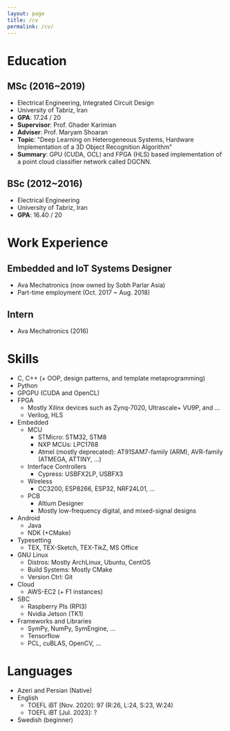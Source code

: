 ```yaml
---
layout: page
title: /cv
permalink: /cv/
---
```


# Education
## MSc (2016~2019)
* Electrical Engineering, Integrated Circuit Design
* University of Tabriz, Iran
* **GPA**: 17.24 / 20
* **Supervisor**: Prof. Ghader Karimian
* **Adviser**: Prof. Maryam Shoaran
* **Topic**: "Deep Learning on Heterogeneous Systems, Hardware Implementation of a 3D Object Recognition Algorithm"
* **Summary**: GPU (CUDA, OCL) and FPGA (HLS) based implementation of a point cloud classifier network called DGCNN.

## BSc (2012~2016)
* Electrical Engineering
* University of Tabriz, Iran
* **GPA**: 16.40 / 20

# Work Experience
  
## Embedded and IoT Systems Designer
* Ava Mechatronics (now owned by Sobh Parlar Asia)
* Part-time employment (Oct. 2017 ~ Aug. 2018)
  
## Intern
* Ava Mechatronics (2016)

# Skills
* C, C++ (+ OOP, design patterns, and template metaprogramming)
* Python
* GPGPU (CUDA and OpenCL)
* FPGA
    * Mostly Xilinx devices such as Zynq-7020, Ultrascale+ VU9P, and ...
    * Verilog, HLS
* Embedded
    * MCU 
        * STMicro: STM32, STM8 
        * NXP MCUs: LPC1768
        * Atmel (mostly deprecated): AT91SAM7-family (ARM), AVR-family (ATMEGA, ATTINY, ...)
    * Interface Controllers
        * Cypress: USBFX2LP, USBFX3
    * Wireless
        * CC3200, ESP8266, ESP32, NRF24L01, ...
    * PCB
        * Altium Designer
        * Mostly low-frequency digital, and mixed-signal designs
* Android
    * Java
    * NDK (+CMake)
* Typesetting
    * TEX, TEX-Sketch, TEX-TikZ, MS Office
* GNU Linux
    * Distros: Mostly ArchLinux, Ubuntu, CentOS
    * Build Systems: Mostly CMake
    * Version Ctrl: Git
* Cloud
    * AWS-EC2 (+ F1 instances)
* SBC
    * Raspberry PIs (RPI3)
    * Nvidia Jetson (TK1)
* Frameworks and Libraries
    * SymPy, NumPy, SymEngine, ...
    * Tensorflow
    * PCL, cuBLAS, OpenCV, ...


# Languages
* Azeri and Persian (Native)
* English
    * TOEFL iBT \[Nov. 2020\]: 97 (R:26, L:24, S:23, W:24)
    * TOEFL iBT \[Jul. 2023\]: ? 
* Swedish (beginner)
